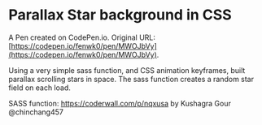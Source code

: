 # Parallax Star background in CSS

A Pen created on CodePen.io. Original URL: [https://codepen.io/fenwk0/pen/MWOJbVy](https://codepen.io/fenwk0/pen/MWOJbVy).

Using a very simple sass function, and CSS animation keyframes, built parallax scrolling stars in space. The sass function creates a random star field on each load.

SASS function:
https://coderwall.com/p/nqxusa
by Kushagra Gour @chinchang457
